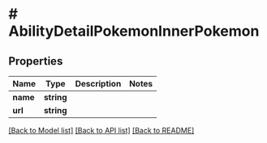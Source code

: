 # # AbilityDetailPokemonInnerPokemon

## Properties

Name | Type | Description | Notes
------------ | ------------- | ------------- | -------------
**name** | **string** |  |
**url** | **string** |  |

[[Back to Model list]](../../README.md#models) [[Back to API list]](../../README.md#endpoints) [[Back to README]](../../README.md)
